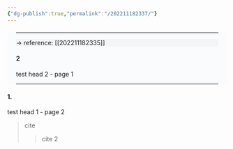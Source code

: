 ```yaml
---
{"dg-publish":true,"permalink":"/202211182337/"}
---
```



<div class="transclusion internal-embed is-loaded" style="background-color: rgba(239, 245, 251, 0.3);"><div class="markdown-embed" style="margin: 20px">

---

<div style="background-color: rgba(221, 221, 221, 0.2)"> → reference: [[202211182335]]</br></div>


#### 2
test head 2 - page 1


---
</div></div>

#### 1.
test head 1 - page 2

> cite
> > cite 2


